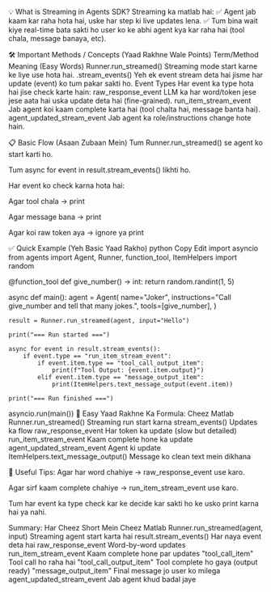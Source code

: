 💡 What is Streaming in Agents SDK?
Streaming ka matlab hai:
✅ Agent jab kaam kar raha hota hai, uske har step ki live updates lena.
✅ Tum bina wait kiye real-time bata sakti ho user ko ke abhi agent kya kar raha hai (tool chala, message banaya, etc).

🛠 Important Methods / Concepts (Yaad Rakhne Wale Points)
Term/Method	Meaning (Easy Words)
Runner.run_streamed()	Streaming mode start karne ke liye use hota hai.
.stream_events()	Yeh ek event stream deta hai jisme har update (event) ko tum pakar sakti ho.
Event Types	Har event ka type hota hai jise check karte hain:
raw_response_event	LLM ka har word/token jese jese aata hai uska update deta hai (fine-grained).
run_item_stream_event	Jab agent koi kaam complete karta hai (tool chalta hai, message banta hai).
agent_updated_stream_event	Jab agent ka role/instructions change hote hain.

📋 Basic Flow (Asaan Zubaan Mein)
Tum Runner.run_streamed() se agent ko start karti ho.

Tum async for event in result.stream_events() likhti ho.

Har event ko check karna hota hai:

Agar tool chala → print

Agar message bana → print

Agar koi raw token aya → ignore ya print

✅ Quick Example (Yeh Basic Yaad Rakho)
python
Copy
Edit
import asyncio
from agents import Agent, Runner, function_tool, ItemHelpers
import random

@function_tool
def give_number() -> int:
    return random.randint(1, 5)

async def main():
    agent = Agent(
        name="Joker",
        instructions="Call give_number and tell that many jokes.",
        tools=[give_number],
    )

    result = Runner.run_streamed(agent, input="Hello")

    print("=== Run started ===")

    async for event in result.stream_events():
        if event.type == "run_item_stream_event":
            if event.item.type == "tool_call_output_item":
                print(f"Tool Output: {event.item.output}")
            elif event.item.type == "message_output_item":
                print(ItemHelpers.text_message_output(event.item))

    print("=== Run finished ===")

asyncio.run(main())
🔑 Easy Yaad Rakhne Ka Formula:
Cheez	Matlab
Runner.run_streamed()	Streaming run start karna
stream_events()	Updates ka flow
raw_response_event	Har token ka update (slow but detailed)
run_item_stream_event	Kaam complete hone ka update
agent_updated_stream_event	Agent ki update
ItemHelpers.text_message_output()	Message ko clean text mein dikhana

💭 Useful Tips:
Agar har word chahiye → raw_response_event use karo.

Agar sirf kaam complete chahiye → run_item_stream_event use karo.

Tum har event ka type check kar ke decide kar sakti ho ke usko print karna hai ya nahi.

Summary: Har Cheez Short Mein
Cheez	Matlab
Runner.run_streamed(agent, input)	Streaming agent start karta hai
result.stream_events()	Har naya event deta hai
raw_response_event	Word-by-word updates
run_item_stream_event	Kaam complete hone par updates
"tool_call_item"	Tool call ho raha hai
"tool_call_output_item"	Tool complete ho gaya (output ready)
"message_output_item"	Final message jo user ko milega
agent_updated_stream_event	Jab agent khud badal jaye











